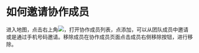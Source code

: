 # 如何邀请协作成员

进入地图，点击右上角![](https://pic.dituwuyou.com/map%2Fpicture%2Fmobile%2Fmsettings.png)，打开协作成员列表，点添加，可以从团队成员中邀请或是通过手机号码邀请。移除成员在协作成员页面点击成员右侧移除按钮，进行移除。

